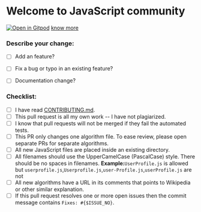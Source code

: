 # Welcome to JavaScript community

[![Open in Gitpod](https://gitpod.io/button/open-in-gitpod.svg)](https://gitpod.io/from-referrer/)&nbsp;[know more](https://www.gitpod.io/docs/pull-requests/)



### **Describe your change:**

* [ ] Add an feature?
* [ ] Fix a bug or typo in an existing feature?
* [ ] Documentation change?


### **Checklist:**
* [ ] I have read [CONTRIBUTING.md](https://github.com/DemeterLogistics/prototype/CONTRIBUTING.md).
* [ ] This pull request is all my own work -- I have not plagiarized.
* [ ] I know that pull requests will not be merged if they fail the automated tests.
* [ ] This PR only changes one algorithm file.  To ease review, please open separate PRs for separate algorithms.
* [ ] All new JavaScript files are placed inside an existing directory.
* [ ] All filenames should use the UpperCamelCase (PascalCase) style.  There should be no spaces in filenames.
     **Example:**`UserProfile.js` is allowed but `userprofile.js`,`Userprofile.js`,`user-Profile.js`,`userProfile.js` are not
* [ ] All new algorithms have a URL in its comments that points to Wikipedia or other similar explanation.
* [ ] If this pull request resolves one or more open issues then the commit message contains `Fixes: #{$ISSUE_NO}`.
